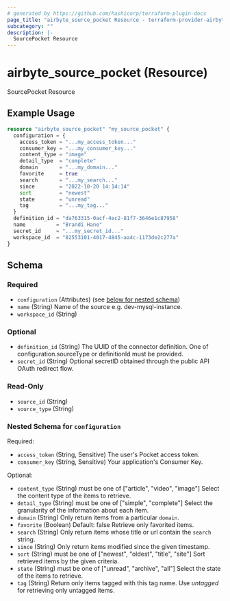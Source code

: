 ```yaml
---
# generated by https://github.com/hashicorp/terraform-plugin-docs
page_title: "airbyte_source_pocket Resource - terraform-provider-airbyte"
subcategory: ""
description: |-
  SourcePocket Resource
---
```


# airbyte_source_pocket (Resource)

SourcePocket Resource

## Example Usage

```terraform
resource "airbyte_source_pocket" "my_source_pocket" {
  configuration = {
    access_token = "...my_access_token..."
    consumer_key = "...my_consumer_key..."
    content_type = "image"
    detail_type  = "complete"
    domain       = "...my_domain..."
    favorite     = true
    search       = "...my_search..."
    since        = "2022-10-20 14:14:14"
    sort         = "newest"
    state        = "unread"
    tag          = "...my_tag..."
  }
  definition_id = "da763315-0acf-4ec2-81f7-3646e1c87958"
  name          = "Brandi Hane"
  secret_id     = "...my_secret_id..."
  workspace_id  = "82553101-4017-4845-aa4c-1173de2c277a"
}
```

<!-- schema generated by tfplugindocs -->
## Schema

### Required

- `configuration` (Attributes) (see [below for nested schema](#nestedatt--configuration))
- `name` (String) Name of the source e.g. dev-mysql-instance.
- `workspace_id` (String)

### Optional

- `definition_id` (String) The UUID of the connector definition. One of configuration.sourceType or definitionId must be provided.
- `secret_id` (String) Optional secretID obtained through the public API OAuth redirect flow.

### Read-Only

- `source_id` (String)
- `source_type` (String)

<a id="nestedatt--configuration"></a>
### Nested Schema for `configuration`

Required:

- `access_token` (String, Sensitive) The user's Pocket access token.
- `consumer_key` (String, Sensitive) Your application's Consumer Key.

Optional:

- `content_type` (String) must be one of ["article", "video", "image"]
Select the content type of the items to retrieve.
- `detail_type` (String) must be one of ["simple", "complete"]
Select the granularity of the information about each item.
- `domain` (String) Only return items from a particular `domain`.
- `favorite` (Boolean) Default: false
Retrieve only favorited items.
- `search` (String) Only return items whose title or url contain the `search` string.
- `since` (String) Only return items modified since the given timestamp.
- `sort` (String) must be one of ["newest", "oldest", "title", "site"]
Sort retrieved items by the given criteria.
- `state` (String) must be one of ["unread", "archive", "all"]
Select the state of the items to retrieve.
- `tag` (String) Return only items tagged with this tag name. Use _untagged_ for retrieving only untagged items.


